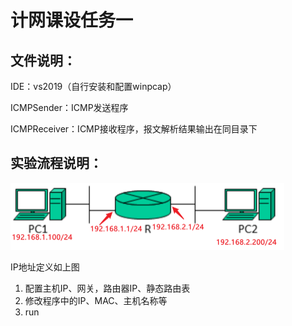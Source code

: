# 计网课设任务一

## 文件说明：

IDE：vs2019（自行安装和配置winpcap）

ICMPSender：ICMP发送程序

ICMPReceiver：ICMP接收程序，报文解析结果输出在同目录下

## 实验流程说明：

<img src="image-20220303173046612.png" alt="image-20220303173046612" style="zoom:50%;" />

IP地址定义如上图

1. 配置主机IP、网关，路由器IP、静态路由表
2. 修改程序中的IP、MAC、主机名称等
3. run

